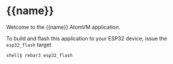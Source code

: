 # {{name}}

Welcome to the {{name}} AtomVM application.

To build and flash this application to your ESP32 device, issue the `esp32_flash` target

    shell$ rebar3 esp32_flash
